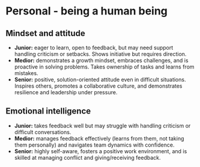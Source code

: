 # Personal - being a human being

## Mindset and attitude
- **Junior:** eager to learn, open to feedback, but may need support handling criticism or setbacks. Shows initiative but requires direction.
- **Medior:** demonstrates a growth mindset, embraces challenges, and is proactive in solving problems. Takes ownership of tasks and learns from mistakes.
- **Senior:** positive, solution-oriented attitude even in difficult situations. Inspires others, promotes a collaborative culture, and demonstrates resilience and leadership under pressure.

## Emotional intelligence
- **Junior:** takes feedback well but may struggle with handling criticism or difficult conversations.
- **Medior:** manages feedback effectively (learns from them, not taking them personally) and navigates team dynamics with confidence.
- **Senior:** highly self-aware, fosters a positive work environment, and is skilled at managing conflict and giving/receiving feedback.